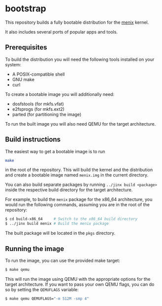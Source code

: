 # bootstrap

This repository builds a fully bootable distribution for the [menix](https://github.com/menix-os/menix) kernel.

It also includes several ports of popular apps and tools.

## Prerequisites

To build the distribution you will need the following tools installed on your system:

- A POSIX-compatible shell
- GNU make
- curl

To create a bootable image you will additionally need:

- dosfstools (for mkfs.vfat)
- e2fsprogs (for mkfs.ext2)
- parted (for partitioning the image)

To run the built image you will also need QEMU for the target architecture.

## Build instructions

The easiest way to get a bootable image is to run

```sh
make
```

in the root of the repository.
This will build the kernel and the distribution and create a
bootable image named `menix.img` in the current directory.

You can also build separate packages by running `../jinx build <package>`
inside the respective build directory for the target architecture.

For example, to build the `menix` package for the x86_64 architecture,
you would run the following commands, assuming you are in the root of the repository:

```sh
$ cd build-x86_64     # Switch to the x86_64 build directory
$ ../jinx build menix # Build the menix package
```

The built package will be located in the `pkgs` directory.

## Running the image

To run the image, you can use the provided make target:

```sh
$ make qemu
```

This will run the image using QEMU with the appropriate options for the target architecture.
If you want to pass your own QEMU flags, you can do so by setting the `QEMUFLAGS` variable:

```sh
$ make qemu QEMUFLAGS="-m 512M -smp 4"
```
